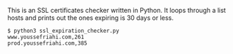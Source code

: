 This is an SSL certificates checker written in Python. It loops through a list hosts and prints out the ones expiring is 30 days or less.

```
$ python3 ssl_expiration_checker.py
www.youssefriahi.com,261
prod.youssefriahi.com,385
```

